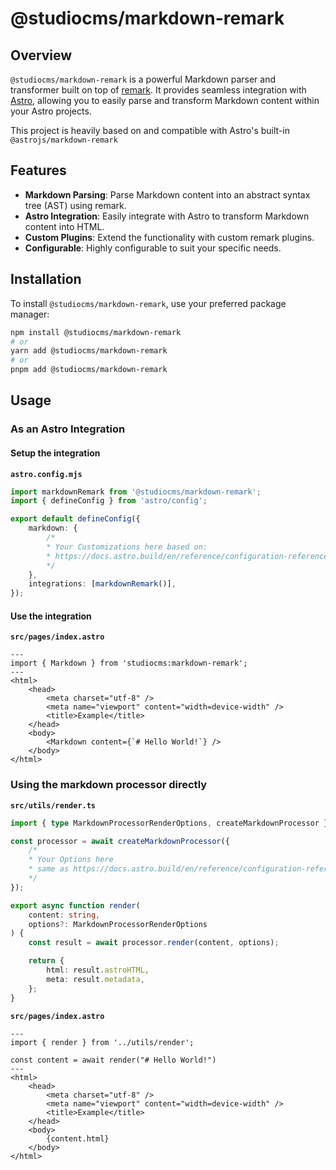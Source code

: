 # @studiocms/markdown-remark

## Overview

`@studiocms/markdown-remark` is a powerful Markdown parser and transformer built on top of [remark](https://github.com/remarkjs/remark). It provides seamless integration with [Astro](https://astro.build/), allowing you to easily parse and transform Markdown content within your Astro projects.

This project is heavily based on and compatible with Astro's built-in `@astrojs/markdown-remark`

## Features

- **Markdown Parsing**: Parse Markdown content into an abstract syntax tree (AST) using remark.
- **Astro Integration**: Easily integrate with Astro to transform Markdown content into HTML.
- **Custom Plugins**: Extend the functionality with custom remark plugins.
- **Configurable**: Highly configurable to suit your specific needs.

## Installation

To install `@studiocms/markdown-remark`, use your preferred package manager:

```bash
npm install @studiocms/markdown-remark
# or
yarn add @studiocms/markdown-remark
# or
pnpm add @studiocms/markdown-remark
```

## Usage

### As an Astro Integration

#### Setup the integration

**`astro.config.mjs`**

```ts
import markdownRemark from '@studiocms/markdown-remark';
import { defineConfig } from 'astro/config';

export default defineConfig({
    markdown: { 
        /* 
        * Your Customizations here based on: 
        * https://docs.astro.build/en/reference/configuration-reference/#markdown-options 
        */ 
    },
    integrations: [markdownRemark()],
});
```

#### Use the integration

**`src/pages/index.astro`**

```astro
---
import { Markdown } from 'studiocms:markdown-remark';
---
<html>
    <head>
        <meta charset="utf-8" />
        <meta name="viewport" content="width=device-width" />
        <title>Example</title>
    </head>
    <body>
        <Markdown content={`# Hello World!`} />
    </body>
</html>
```

### Using the markdown processor directly

**`src/utils/render.ts`**

```ts
import { type MarkdownProcessorRenderOptions, createMarkdownProcessor } from '@studiocms/markdown-remark';

const processor = await createMarkdownProcessor({
	/* 
    * Your Options here 
    * same as https://docs.astro.build/en/reference/configuration-reference/#markdown-options
    */
});

export async function render(
	content: string,
	options?: MarkdownProcessorRenderOptions
) {
	const result = await processor.render(content, options);

	return {
		html: result.astroHTML,
		meta: result.metadata,
	};
}
```

**`src/pages/index.astro`**

```astro
---
import { render } from '../utils/render';

const content = await render("# Hello World!")
---
<html>
    <head>
        <meta charset="utf-8" />
        <meta name="viewport" content="width=device-width" />
        <title>Example</title>
    </head>
    <body>
        {content.html}
    </body>
</html>
```